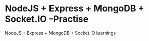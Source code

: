 # NodeJS + Express + MongoDB + Socket.IO -Practise

NodeJS + Express + MongoDB + Socket.IO learnings

